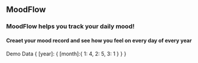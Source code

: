 ## MoodFlow
### MoodFlow helps you track your daily mood!
#### Creaet your mood record and see how you feel on every day of every year

Demo Data
{
    [year]: {
        [month]:{
            1: 4,
            2: 5,
            3: 1
        }
    }
}